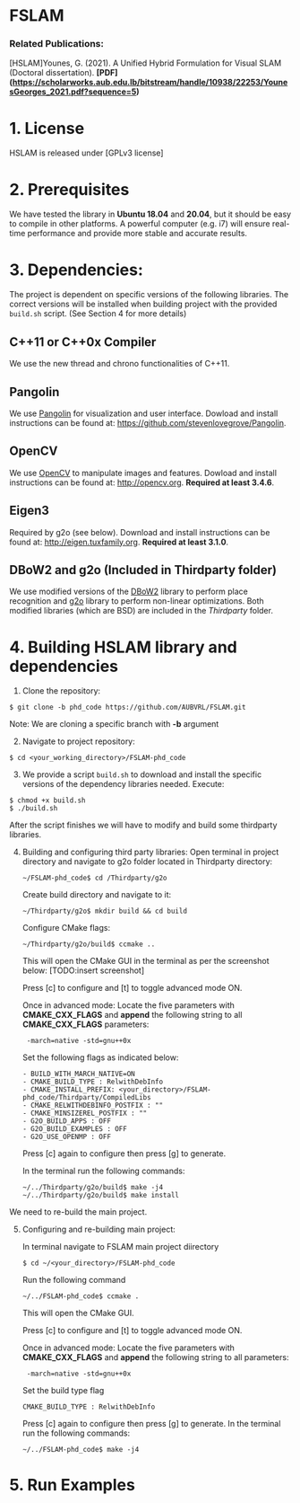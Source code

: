 # FSLAM 


### Related Publications:

[HSLAM]Younes, G. (2021). A Unified Hybrid Formulation for Visual SLAM (Doctoral dissertation). **[PDF] (https://scholarworks.aub.edu.lb/bitstream/handle/10938/22253/YounesGeorges_2021.pdf?sequence=5)**

# 1. License

HSLAM is released under [GPLv3 license]

# 2. Prerequisites
We have tested the library in **Ubuntu 18.04** and **20.04**, but it should be easy to compile in other platforms. A powerful computer (e.g. i7) will ensure real-time performance and provide more stable and accurate results.

# 3. Dependencies:
The project is dependent on specific versions of the following libraries. 
The correct versions will be installed when building project with the provided `build.sh` script. (See Section 4 for more details)

## C++11 or C++0x Compiler
We use the new thread and chrono functionalities of C++11.

## Pangolin
We use [Pangolin](https://github.com/stevenlovegrove/Pangolin) for visualization and user interface. Dowload and install instructions can be found at: https://github.com/stevenlovegrove/Pangolin.

## OpenCV
We use [OpenCV](http://opencv.org) to manipulate images and features. Dowload and install instructions can be found at: http://opencv.org. **Required at least 3.4.6**.

## Eigen3
Required by g2o (see below). Download and install instructions can be found at: http://eigen.tuxfamily.org. **Required at least 3.1.0**.

## DBoW2 and g2o (Included in Thirdparty folder)
We use modified versions of the [DBoW2](https://github.com/dorian3d/DBoW2) library to perform place recognition and [g2o](https://github.com/RainerKuemmerle/g2o) library to perform non-linear optimizations. Both modified libraries (which are BSD) are included in the *Thirdparty* folder.


# 4. Building HSLAM library and dependencies

1. Clone the repository:
```
$ git clone -b phd_code https://github.com/AUBVRL/FSLAM.git
```
Note: We are cloning a specific branch with **-b** argument

2. Navigate to project repository:
```
$ cd <your_working_directory>/FSLAM-phd_code
```

3. We provide a script `build.sh` to download and install the specific versions of the dependency libraries needed. Execute:

```
$ chmod +x build.sh
$ ./build.sh
```
After the script finishes we will have to modify and build some thirdparty libraries.

4. Building and configuring third party libraries:
    Open terminal in project directory and navigate to g2o folder located in Thirdparty directory:
    ```
    ~/FSLAM-phd_code$ cd /Thirdparty/g2o
    ```
    Create build directory and navigate to it:
    ```
    ~/Thirdparty/g2o$ mkdir build && cd build
    ```
    Configure CMake flags:
    ```
    ~/Thirdparty/g2o/build$ ccmake ..
    ```
    This will open the CMake GUI in the terminal as per the screenshot below:
    [TODO:insert screenshot]

    
    Press [c] to configure and [t] to toggle advanced mode ON.

    Once in advanced mode:
        Locate the five parameters with **CMAKE_CXX_FLAGS** and **append** the following string to all **CMAKE_CXX_FLAGS** parameters:
        
        -march=native -std=gnu++0x
    

    Set the following flags as indicated below:
     ```
    - BUILD_WITH_MARCH_NATIVE=ON
    - CMAKE_BUILD_TYPE : RelwithDebInfo
    - CMAKE_INSTALL_PREFIX: <your_directory>/FSLAM-phd_code/Thirdparty/CompiledLibs
    - CMAKE_RELWITHDEBINFO_POSTFIX : ""
    - CMAKE_MINSIZEREL_POSTFIX : ""
    - G2O_BUILD_APPS : OFF
    - G2O_BUILD_EXAMPLES : OFF
    - G2O_USE_OPENMP : OFF
    ```
    Press [c] again to configure then press [g] to generate.

    In the terminal run the following commands:
    ```
    ~/../Thirdparty/g2o/build$ make -j4
    ~/../Thirdparty/g2o/build$ make install
    ```
We need to re-build the main project.

5. Configuring and re-building main project:

    In terminal navigate to FSLAM main project diirectory
    ```
    $ cd ~/<your_directory>/FSLAM-phd_code
    ```
    Run the following command
    ```
    ~/../FSLAM-phd_code$ ccmake .
    ```
    This will open the CMake GUI.

    Press [c] to configure and [t] to toggle advanced mode ON.

    Once in advanced mode:
        Locate the five parameters with **CMAKE_CXX_FLAGS** and **append** the following string to all parameters:
        
        -march=native -std=gnu++0x

    Set the build type flag
    ``` 
    CMAKE_BUILD_TYPE : RelwithDebInfo
    ```
    Press [c] again to configure then press [g] to generate.
    In the terminal run the following commands:
    ```
    ~/../FSLAM-phd_code$ make -j4
    ```

# 5. Run Examples





